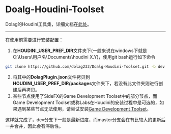 # Doalg-Houdini-Toolset
Dolag的Houdini工具集，详细文档在[此处](http://www.vis.dolag.work/houdini-toolset/%E7%AE%80%E4%BB%8B.html)。

---
在使用前需要进行安装配置：
1. 在**HOUDINI_USER_PREF_DIR**文件夹下(一般来说在windows下就是C:\\Users\\用户名\\Documents\\houdini X.Y)，使用git bash运行如下命令
```bash
git clone https://github.com/dolag233/Doalg-Houdini-Toolset.git -b dev DolagPlugin
```
2. 将其中的**DolagPlugin.json**文件拷贝到**HOUDINI_USER_PREF_DIR/packages**文件夹下，若没有此文件夹则进行创建后再拷贝。
3. 某些节点使用了SideFX的Game Development Toolset中的部分节点，而Game Development Toolset或称Labs在Houdini的安装过程中是可选的，如果遇到某些节点无法使用，请尝试安装[Game Development Toolset](https://github.com/sideeffects/GameDevelopmentToolset)。
   
这样就完成了，dev分支下一般是最新进度，而master分支会在有比较大的更新后一并合并，因此会有滞后性。
